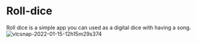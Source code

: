 # Roll-dice
Roll dice is a simple app you can used as a digital dice with having a song.
![vlcsnap-2022-01-15-12h15m29s374](https://user-images.githubusercontent.com/83482460/149612434-b7792d36-69b0-4990-9eaf-4032739fa147.png)
